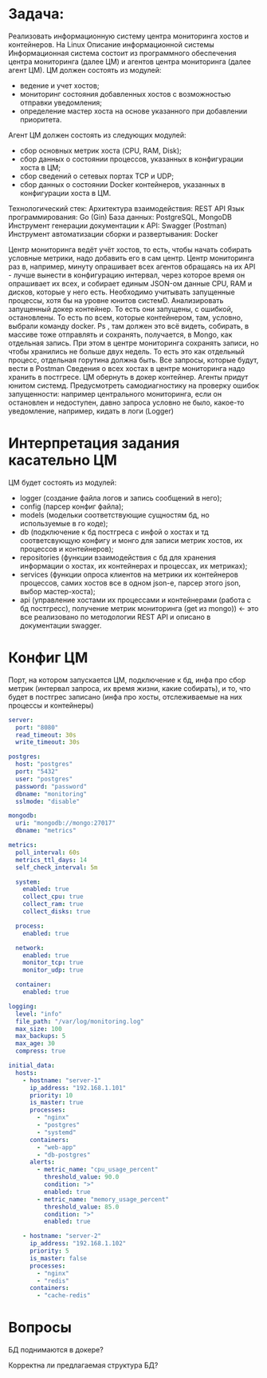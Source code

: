 # Задача: 
Реализовать информационную систему центра мониторинга хостов и контейнеров. На Linux
Описание информационной системы
Информационная система состоит из программного обеспечения центра мониторинга (далее ЦМ) и агентов центра мониторинга (далее агент ЦМ).
ЦМ должен состоять из модулей:
- ведение и учет хостов;
- мониторинг состояния добавленных хостов с возможностью отправки уведомления;
- определение мастер хоста на основе указанного при добавлении приоритета.

Агент ЦМ должен состоять из следующих модулей:
- сбор основных метрик хоста (CPU, RAM, Disk);
- сбор данных о состоянии процессов, указанных в конфигурации хоста в ЦМ;
- сбор сведений о сетевых портах ТСР и UDP;
- сбор данных о состоянии Docker контейнеров, указанных в конфигурации хоста в ЦМ.

Технологический стек:
Архитектура взаимодействия: REST API
Язык программирования: Go (Gin)
База данных: PostgreSQL, MongoDB
Инструмент генерации документации к API: Swagger (Postman)
Инструмент автоматизации сборки и развертывания: Docker

Центр мониторинга ведёт учёт хостов, то есть, чтобы начать собирать условные метрики, надо добавить его в сам центр. Центр мониторинга раз в, например, минуту опрашивает всех агентов обращаясь на их API - лучше вынести в конфигурацию интервал, через которое время он опрашивает их всех, и собирает единым JSON-ом данные CPU, RAM и дисков, которые у него есть. Необходимо учитывать запущенные процессы, хотя бы на уровне юнитов системD. Анализировать запущенный докер контейнер. То есть они запущены, с ошибкой, остановлены. То есть по всем, которые контейнером, там, условно, выбрали команду docker. Ps , там должен это всё видеть, собирать, в массиве тоже отправлять и сохранять, получается, в Mongo, как отдельная запись.
При этом в центре мониторинга сохранять записи, но чтобы хранились не больше двух недель. То есть это как отдельный процесс, отдельная горутина должна быть.
Все запросы, которые будут, вести в Postman
Сведения о всех хостах в центре мониторинга надо хранить в постгресе.
ЦМ обернуть в докер контейнер.
Агенты придут юнитом системд.
Предусмотреть самодиагностику на проверку ошибок запущенности: например центрального мониторинга, если он остановлен и недоступен, давно запроса условно не было, какое-то уведомление, например, кидать в логи (Logger)

# Интерпретация задания касательно ЦМ
ЦМ будет состоять из модулей:
- logger (создание файла логов и запись сообщений в него);
- config (парсер конфиг файла);
- models (модельки соответствующие сущностям бд, но используемые в го коде);
- db (подключение к бд постгреса с инфой о хостах и тд соответсвующую конфигу и монго для записи метрик хостов, их процессов и контейнеров);
- repositories (функции взаимодействия с бд для хранения информации о хостах, их контейнерах и процессах, их метриках);
- services (функции опроса клиентов на метрики их контейнеров процессов, самих хостов все в одном json-е, парсер этого json, выбор мастер-хоста);
- api (управление хостами их процессами и контейнерами (работа с бд постгресс), получение метрик мониторинга (get из mongo)) <- это все реализовано по методологии REST API и описано в документации swagger.

# Конфиг ЦМ
Порт, на котором запускается ЦМ, подключение к бд,  инфа про сбор метрик (интервал запроса, их время жизни, какие собирать), и то, что будет в постгрес записано (инфа про хосты, отслеживаемые на них процессы и контейнеры)
```yaml
server:
  port: "8080"
  read_timeout: 30s
  write_timeout: 30s

postgres:
  host: "postgres"
  port: "5432"
  user: "postgres"
  password: "password"
  dbname: "monitoring"
  sslmode: "disable"

mongodb:
  uri: "mongodb://mongo:27017"
  dbname: "metrics"

metrics:
  poll_interval: 60s
  metrics_ttl_days: 14
  self_check_interval: 5m

  system:
    enabled: true
    collect_cpu: true
    collect_ram: true
    collect_disks: true

  process:
    enabled: true

  network:
    enabled: true
    monitor_tcp: true
    monitor_udp: true

  container:
    enabled: true

logging:
  level: "info"
  file_path: "/var/log/monitoring.log"
  max_size: 100
  max_backups: 5
  max_age: 30
  compress: true

initial_data:
  hosts:
    - hostname: "server-1"
      ip_address: "192.168.1.101"
      priority: 10
      is_master: true
      processes:
        - "nginx"
        - "postgres"
        - "systemd"
      containers:
        - "web-app"
        - "db-postgres"
      alerts:
        - metric_name: "cpu_usage_percent"
          threshold_value: 90.0
          condition: ">"
          enabled: true
        - metric_name: "memory_usage_percent"
          threshold_value: 85.0
          condition: ">"
          enabled: true

    - hostname: "server-2"
      ip_address: "192.168.1.102"
      priority: 5
      is_master: false
      processes:
        - "nginx"
        - "redis"
      containers:
        - "cache-redis"
```

# Вопросы
БД поднимаются в докере?

Корректна ли предлагаемая структура БД?




